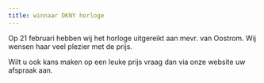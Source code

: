 ```yaml
---
title: winnaar DKNY horloge
---
```

Op 21 februari hebben wij het horloge uitgereikt aan mevr. van Oostrom. Wij wensen haar veel plezier met de prijs. 

Wilt u ook kans maken op een leuke prijs vraag dan via onze website uw afspraak aan.